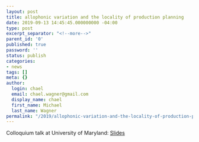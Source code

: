 ```yaml
---
layout: post
title: allophonic variation and the locality of production planning
date: 2019-09-13 14:45:45.000000000 -04:00
type: post
excerpt_separator: "<!--more-->"
parent_id: '0'
published: true
password: ''
status: publish
categories:
- news
tags: []
meta: {}
author:
  login: chael
  email: chael.wagner@gmail.com
  display_name: chael
  first_name: Michael
  last_name: Wagner
permalink: "/2019/allophonic-variation-and-the-locality-of-production-planning/"
---
```



Colloquium talk at University of Maryland: [Slides](http://prosodylab.org/~chael/umd2019.pdf)

